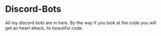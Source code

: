 # Discord-Bots
All my discord bots are in here. By the way if you look at the code you will get an heart attack, its beautiful code.
